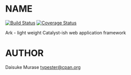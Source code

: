 # NAME

[![Build Status](https://secure.travis-ci.org/ark-framework/ark.png?branch=master)](http://travis-ci.org/ark-framework/ark)
[![Coverage Status](https://coveralls.io/repos/ark-framework/ark/badge.png?branch=master)](https://coveralls.io/r/ark-framework/ark)

Ark - light weight Catalyst-ish web application framework

# AUTHOR

Daisuke Murase <typester@cpan.org>
